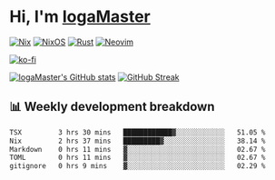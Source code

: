 # Hi, I'm [IogaMaster](https://youtube.com/IogaMaster)  

[![Nix](https://img.shields.io/badge/NIX-5277C3.svg?style=for-the-badge&logo=NixOS&logoColor=white)](https://builtwithnix.org/)
[![NixOS](https://img.shields.io/badge/NIXOS-5277C3.svg?style=for-the-badge&logo=NixOS&logoColor=white)](https://nixos.org/)
[![Rust](https://img.shields.io/badge/rust-%23000000.svg?style=for-the-badge&logo=rust&logoColor=white)](https://www.rust-lang.org/)
[![Neovim](https://img.shields.io/badge/NeoVim-%2357A143.svg?&style=for-the-badge&logo=neovim&logoColor=white)](https://github.com/neovim/neovim)

[![ko-fi](https://ko-fi.com/img/githubbutton_sm.svg)](https://ko-fi.com/X8X2P08GZ)

[![IogaMaster's GitHub stats](https://github-readme-stats.vercel.app/api?username=IogaMaster&show_icons=true&bg_color=1e1e2e&text_color=cdd6f4&icon_color=cba6f7&title_color=94e2d5)](https://github.com/IogaMaster)
[![GitHub Streak](https://streak-stats.demolab.com?user=IogaMaster&theme=catppuccin-mocha&hide_border=false&date_format=M%20j%5B%2C%20Y%5D)](https://git.io/streak-stats)


## 📊 Weekly development breakdown

<!--START_SECTION:wakaweek-->

```txt
TSX         3 hrs 30 mins   ████████████▓░░░░░░░░░░░░   51.05 %
Nix         2 hrs 37 mins   █████████▓░░░░░░░░░░░░░░░   38.14 %
Markdown    0 hrs 11 mins   ▓░░░░░░░░░░░░░░░░░░░░░░░░   02.67 %
TOML        0 hrs 11 mins   ▓░░░░░░░░░░░░░░░░░░░░░░░░   02.67 %
gitignore   0 hrs 9 mins    ▓░░░░░░░░░░░░░░░░░░░░░░░░   02.29 %
```

<!--END_SECTION:wakaweek-->
